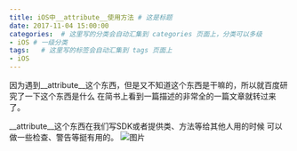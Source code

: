```yaml
---
title: iOS中__attribute__使用方法 # 这是标题
date: 2017-11-04 15:00:00
categories:  # 这里写的分类会自动汇集到 categories 页面上，分类可以多级
- iOS # 一级分类
tags:   # 这里写的标签会自动汇集到 tags 页面上
- iOS
---
```

因为遇到__attribute__这个东西，但是又不知道这个东西是干嘛的，所以就百度研究了一下这个东西是什么
在简书上看到一篇描述的非常全的一篇文章就转过来了。

__attribute__这个东西在我们写SDK或者提供类、方法等给其他人用的时候
可以做一些检查、警告等挺有用的。
![图片](http://cwb.assets.jianshu.io/notes/images/4901567/weibo/image_aaa2852a6b2b.jpg)
